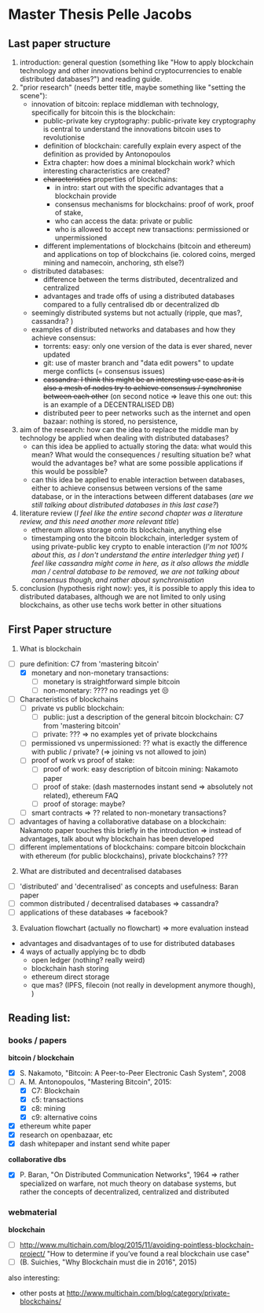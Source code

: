 # Master Thesis Pelle Jacobs


## Last paper structure

1. introduction: general question (something like "How to apply blockchain technology and other innovations behind cryptocurrencies to enable distributed databases?") and reading guide.
2. "prior research" (needs better title, maybe something like "setting the scene"): 
    - innovation of bitcoin: replace middleman with technology, specifically for bitcoin this is the blockchain:
        - public-private key cryptography: public-private key cryptography is central to understand the innovations bitcoin uses to revolutionise
        - definition of blockchain: carefully explain every aspect of the definition as provided by Antonopoulos
        - Extra chapter: how does a minimal blockchain work? which interesting characteristics are created? 
        - ~~characteristics~~ properties of blockchains:
            - in intro: start out with the specific advantages that a blockchain provide
            - consensus mechanisms for blockchains: proof of work, proof of stake,
            - who can access the data: private or public
            - who is allowed to accept new transactions: permissioned or unpermissioned
        - different implementations of blockchains (bitcoin and ethereum) and applications on top of blockchains (ie. colored coins, merged mining and namecoin, anchoring, sth else?)
    - distributed databases:
        - difference between the terms distributed, decentralized and centralized
        - advantages and trade offs of using a distributed databases compared to a fully centralised db or decentralized db
    - seemingly distributed systems but not actually (ripple, que mas?, cassandra? )
    - examples of distributed networks and databases and how they achieve consensus: 
        + torrents: easy: only one version of the data is ever shared, never updated
        + git: use of master branch and "data edit powers" to update merge conflicts (= consensus issues)
        + ~~cassandra: I think this might be an interesting use case as it is also a mesh of nodes try to achieve consensus / synchronise between each other~~ (on second notice => leave this one out: this is an example of a DECENTRALISED DB)
        + distributed peer to peer networks such as the internet and open bazaar: nothing is stored, no persistence,
3. aim of the research: how can the idea to replace the middle man by technology be applied when dealing with distributed databases?
    - can this idea be applied to actually storing the data: what would this mean? What would the consequences / resulting situation be? what would the advantages be? what are some possible applications if this would be possible? 
    - can this idea be applied to enable interaction between databases, either to achieve consensus between versions of the same database, or in the interactions between different databases (_are we still talking about distributed databases in this last case?_)
4. literature review (_I feel like the entire second chapter was a literature review, and this need another more relevant title_)
    - ethereum allows storage onto its blockchain, anything else
    - timestamping onto the bitcoin blockchain, interledger system of using private-public key crypto to enable interaction (_I'm not 100% about this, as I don't understand the entire interledger thing yet_) _I feel like cassandra might come in here, as it also allows the middle man / central database to be removed, we are not talking about consensus though, and rather about synchronisation_
5. conclusion (hypothesis right now): yes, it is possible to apply this idea to distributed databases, although we are not limited to only using blockchains, as other use techs work better in other situations



## First Paper structure

1. What is blockchain
  - [ ] pure definition: C7 from 'mastering bitcoin'
    - [x] monetary and non-monetary transactions:
      - [ ] monetary is straightforward simple bitcoin
      - [ ] non-monetary: ???? no readings yet 😒
  - [ ] Characteristics of blockchains
    - [ ] private vs public blockchain:
      - [ ] public: just a description of the general bitcoin blockchain: C7 from 'mastering bitcoin'
      - [ ] private: ??? => no examples yet of private blockchains
    - [ ] permissioned vs unpermissioned: ?? what is exactly the difference with public / private? (=> joining vs not allowed to join)
    - [ ] proof of work vs proof of stake:
      - [ ] proof of work: easy description of bitcoin mining: Nakamoto paper
      - [ ] proof of stake: (dash masternodes instant send => absolutely not related), ethereum FAQ
      - [ ] proof of storage: maybe?
    - [ ] smart contracts => ?? related to non-monetary transactions?
  - [ ] advantages of having a collaborative database on a blockchain: Nakamoto paper touches this briefly in the introduction => instead of advantages, talk about why blockchain has been developed 
  - [ ] different implementations of blockchains: compare bitcoin blockchain with ethereum (for public blockchains), private blockchains?  ???

2. What are distributed and decentralised databases
  - [ ] 'distributed' and 'decentralised' as concepts and usefulness: Baran paper
  - [ ] common distributed / decentralised databases => cassandra?
  - [ ] applications of these databases => facebook?

3. Evaluation flowchart (actually no flowchart) => more evaluation instead
  - advantages and disadvantages of to use for distributed databases
  - 4 ways of actually applying bc to dbdb
      - open ledger (nothing? really weird)
      - blockchain hash storing
      - ethereum direct storage
      - que mas? (IPFS, filecoin (not really in development anymore though), )

## Reading list:

### books / papers

**bitcoin / blockchain**

- [x] S. Nakamoto, "Bitcoin: A Peer-to-Peer Electronic Cash System", 2008
- [ ] A. M. Antonopoulos, "Mastering Bitcoin", 2015:
  - [x] C7: Blockchain
  - [x] c5: transactions
  - [x] c8: mining
  - [x] c9: alternative coins
- [x] ethereum white paper
- [x] research on openbazaar, etc
- [x] dash whitepaper and instant send white paper

**collaborative dbs**

- [x] P. Baran, "On Distributed Communication Networks", 1964 => rather specialized on warfare, not much theory on database systems, but rather the concepts of decentralized, centralized and distributed

### webmaterial

**blockchain**

- [ ] http://www.multichain.com/blog/2015/11/avoiding-pointless-blockchain-project/ "How to determine if you’ve found a real blockchain use case"
- [ ] (B. Suichies, "Why Blockchain must die in 2016", 2015)

also interesting:

- other posts at http://www.multichain.com/blog/category/private-blockchains/
